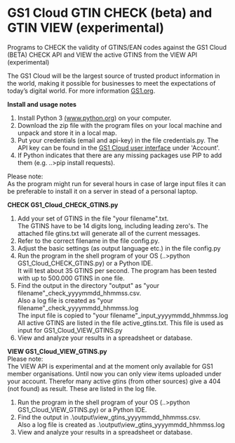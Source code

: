 # GS1 Cloud GTIN CHECK (beta) and GTIN VIEW (experimental)

Programs to CHECK the validity of GTINS/EAN codes against the GS1 Cloud (BETA) CHECK API and VIEW the active GTINS from the VIEW API (experimental)

The GS1 Cloud will be the largest source of trusted product information in the world, making it possible for businesses to meet the expectations of today’s digital world.
For more information  <a href="https://www.gs1.org/services/gs1-cloud" target="_blank">GS1.org</a>.

**Install and usage notes**

1. Install Python 3 <a href="https://www.python.org/" target="_blank">(www.python.org)</a> on your computer.
2. Download the zip file with the program files on your local machine and unpack and store it in a local map.
3. Put your credentials (email and api-key) in the file credentials.py.
   The API key can be found in the <a href="https://cloud.gs1.org/gs1-portal/" target="_blank">GS1 Cloud user interface</a>
   under 'Account'.
4. If Python indicates that there are any missing packages use PIP to add them (e.g. ..>pip install requests).

Please note:<br>
As the program might run for several hours in case of large input files it can be preferable to install it on a server in stead of a personal laptop.  

**CHECK GS1_Cloud_CHECK_GTINS.py**
1. Add your set of GTINS in the file "your filename".txt.<br>
   The GTINS have to be 14 digits long, including leading zero's. The attached file gtins.txt will generate all of the current messages.
2. Refer to the correct filename in the file config.py.   
3. Adjust the basic settings (as output language etc.) in the file config.py
4. Run the program in the shell program of your OS (..>python GS1_Cloud_CHECK_GTINS.py) or a Python IDE.<br>
   It will test about 35 GTINS per second. The program has been tested with up to 500.000 GTINS in one file.
5. Find the output in the directory "output" as "your filename"_check_yyyymmdd_hhmmss.csv.<br>
   Also a log file is created as "your filename"_check_yyyymmdd_hhmmss.log<br>
   The input file is copied to "your filename"_input_yyyymmdd_hhmmss.log<br>
   All active GTINS are listed in the file active_gtins.txt. This file is used as input for GS1_Cloud_VIEW_GTINS.py
6. View and analyze your results in a spreadsheet or database.

**VIEW GS1_Cloud_VIEW_GTINS.py**<br>
Please note:<br>
The VIEW API is experimental and at the moment only available for GS1 member organisations.
Until now you can only view items uploaded under your account. Therefor many active gtins (from other sources)
give a 404 (not found) as result. These are listed in the log file.  

1. Run the program in the shell program of your OS (..>python GS1_Cloud_VIEW_GTINS.py) or a Python IDE.
2. Find the output in .\output\view_gtins_yyyymmdd_hhmmss.csv.<br>
   Also a log file is created as .\output\view_gtins_yyyymmdd_hhmmss.log<br>
3. View and analyze your results in a spreadsheet or database.
